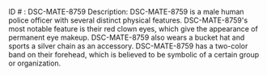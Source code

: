 ID # : DSC-MATE-8759
Description: DSC-MATE-8759 is a male human police officer with several distinct physical features. DSC-MATE-8759's most notable feature is their red clown eyes, which give the appearance of permanent eye makeup. DSC-MATE-8759 also wears a bucket hat and sports a silver chain as an accessory. DSC-MATE-8759 has a two-color band on their forehead, which is believed to be symbolic of a certain group or organization.